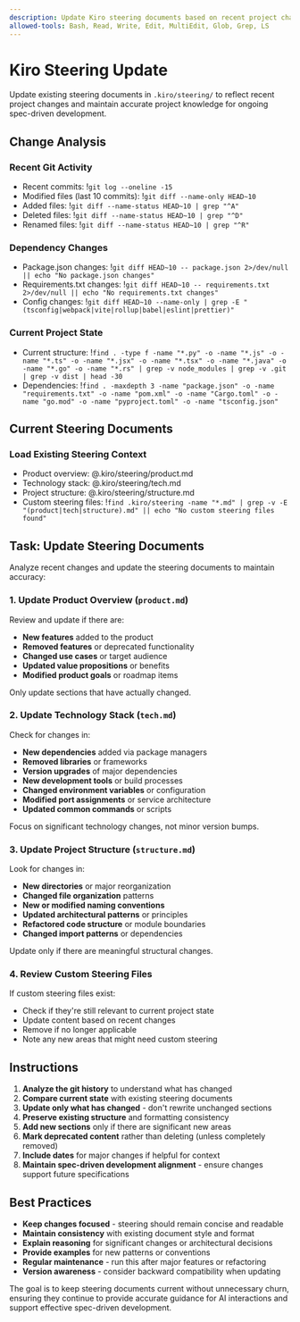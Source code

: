 ```yaml
---
description: Update Kiro steering documents based on recent project changes
allowed-tools: Bash, Read, Write, Edit, MultiEdit, Glob, Grep, LS
---
```


# Kiro Steering Update

Update existing steering documents in `.kiro/steering/` to reflect recent project changes and maintain accurate project knowledge for ongoing spec-driven development.

## Change Analysis

### Recent Git Activity

- Recent commits: !`git log --oneline -15`
- Modified files (last 10 commits): !`git diff --name-only HEAD~10`
- Added files: !`git diff --name-status HEAD~10 | grep "^A"`
- Deleted files: !`git diff --name-status HEAD~10 | grep "^D"`
- Renamed files: !`git diff --name-status HEAD~10 | grep "^R"`

### Dependency Changes

- Package.json changes: !`git diff HEAD~10 -- package.json 2>/dev/null || echo "No package.json changes"`
- Requirements.txt changes: !`git diff HEAD~10 -- requirements.txt 2>/dev/null || echo "No requirements.txt changes"`
- Config changes: !`git diff HEAD~10 --name-only | grep -E "(tsconfig|webpack|vite|rollup|babel|eslint|prettier)"`

### Current Project State

- Current structure: !`find . -type f -name "*.py" -o -name "*.js" -o -name "*.ts" -o -name "*.jsx" -o -name "*.tsx" -o -name "*.java" -o -name "*.go" -o -name "*.rs" | grep -v node_modules | grep -v .git | grep -v dist | head -30`
- Dependencies: !`find . -maxdepth 3 -name "package.json" -o -name "requirements.txt" -o -name "pom.xml" -o -name "Cargo.toml" -o -name "go.mod" -o -name "pyproject.toml" -o -name "tsconfig.json"`

## Current Steering Documents

### Load Existing Steering Context

- Product overview: @.kiro/steering/product.md
- Technology stack: @.kiro/steering/tech.md
- Project structure: @.kiro/steering/structure.md
- Custom steering files: !`find .kiro/steering -name "*.md" | grep -v -E "(product|tech|structure).md" || echo "No custom steering files found"`

## Task: Update Steering Documents

Analyze recent changes and update the steering documents to maintain accuracy:

### 1. Update Product Overview (`product.md`)

Review and update if there are:

- **New features** added to the product
- **Removed features** or deprecated functionality
- **Changed use cases** or target audience
- **Updated value propositions** or benefits
- **Modified product goals** or roadmap items

Only update sections that have actually changed.

### 2. Update Technology Stack (`tech.md`)

Check for changes in:

- **New dependencies** added via package managers
- **Removed libraries** or frameworks
- **Version upgrades** of major dependencies
- **New development tools** or build processes
- **Changed environment variables** or configuration
- **Modified port assignments** or service architecture
- **Updated common commands** or scripts

Focus on significant technology changes, not minor version bumps.

### 3. Update Project Structure (`structure.md`)

Look for changes in:

- **New directories** or major reorganization
- **Changed file organization** patterns
- **New or modified naming conventions**
- **Updated architectural patterns** or principles
- **Refactored code structure** or module boundaries
- **Changed import patterns** or dependencies

Update only if there are meaningful structural changes.

### 4. Review Custom Steering Files

If custom steering files exist:

- Check if they're still relevant to current project state
- Update content based on recent changes
- Remove if no longer applicable
- Note any new areas that might need custom steering

## Instructions

1. **Analyze the git history** to understand what has changed
2. **Compare current state** with existing steering documents
3. **Update only what has changed** - don't rewrite unchanged sections
4. **Preserve existing structure** and formatting consistency
5. **Add new sections** only if there are significant new areas
6. **Mark deprecated content** rather than deleting (unless completely removed)
7. **Include dates** for major changes if helpful for context
8. **Maintain spec-driven development alignment** - ensure changes support future specifications

## Best Practices

- **Keep changes focused** - steering should remain concise and readable
- **Maintain consistency** with existing document style and format
- **Explain reasoning** for significant changes or architectural decisions
- **Provide examples** for new patterns or conventions
- **Regular maintenance** - run this after major features or refactoring
- **Version awareness** - consider backward compatibility when updating

The goal is to keep steering documents current without unnecessary churn, ensuring they continue to provide accurate guidance for AI interactions and support effective spec-driven development.
